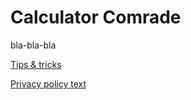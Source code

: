 # Calculator Comrade

bla-bla-bla

[Tips & tricks](tips-n-tricks.md)

[Privacy policy text](privacy-policy.md)
